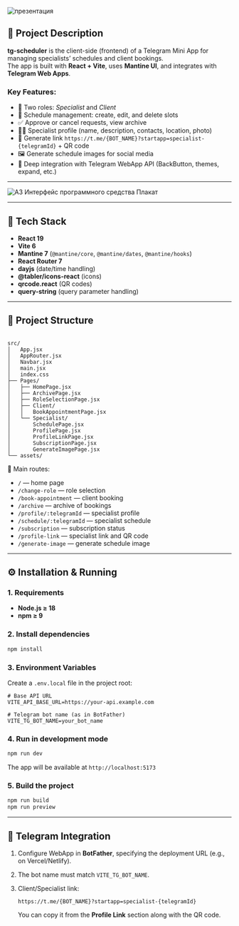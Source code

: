 ![презентация](https://github.com/user-attachments/assets/e05d1001-a1d5-442e-b407-1fdfb913f814)

## 📌 Project Description
**tg-scheduler** is the client-side (frontend) of a Telegram Mini App for managing specialists’ schedules and client bookings.  
The app is built with **React + Vite**, uses **Mantine UI**, and integrates with **Telegram Web Apps**.  

### Key Features:
- 👤 Two roles: *Specialist* and *Client*  
- 📅 Schedule management: create, edit, and delete slots  
- ✅ Approve or cancel requests, view archive  
- 👨‍💻 Specialist profile (name, description, contacts, location, photo)  
- 🔗 Generate link `https://t.me/{BOT_NAME}?startapp=specialist-{telegramId}` + QR code  
- 🖼 Generate schedule images for social media  
- 🤖 Deep integration with Telegram WebApp API (BackButton, themes, expand, etc.)  

---

![А3 Интерфейс программного средства  Плакат](https://github.com/user-attachments/assets/09f4b0ad-ca94-4fa0-8b8d-c9dddd6c2a7b)


---

## 🧰 Tech Stack
- **React 19**  
- **Vite 6**  
- **Mantine 7** (`@mantine/core`, `@mantine/dates`, `@mantine/hooks`)  
- **React Router 7**  
- **dayjs** (date/time handling)  
- **@tabler/icons-react** (icons)  
- **qrcode.react** (QR codes)  
- **query-string** (query parameter handling)  

---

## 📂 Project Structure
```

src/
│   App.jsx
│   AppRouter.jsx
│   Navbar.jsx
│   main.jsx
│   index.css
├── Pages/
│   ├── HomePage.jsx
│   ├── ArchivePage.jsx
│   ├── RoleSelectionPage.jsx
│   ├── Client/
│   │   BookAppointmentPage.jsx
│   └── Specialist/
│       SchedulePage.jsx
│       ProfilePage.jsx
│       ProfileLinkPage.jsx
│       SubscriptionPage.jsx
│       GenerateImagePage.jsx
└── assets/

````

📌 Main routes:  
- `/` — home page  
- `/change-role` — role selection  
- `/book-appointment` — client booking  
- `/archive` — archive of bookings  
- `/profile/:telegramId` — specialist profile  
- `/schedule/:telegramId` — specialist schedule  
- `/subscription` — subscription status  
- `/profile-link` — specialist link and QR code  
- `/generate-image` — generate schedule image  

---

## ⚙️ Installation & Running

### 1. Requirements
- **Node.js ≥ 18**  
- **npm ≥ 9**

### 2. Install dependencies
```bash
npm install
````

### 3. Environment Variables

Create a `.env.local` file in the project root:

```env
# Base API URL
VITE_API_BASE_URL=https://your-api.example.com

# Telegram bot name (as in BotFather)
VITE_TG_BOT_NAME=your_bot_name
```

### 4. Run in development mode

```bash
npm run dev
```

The app will be available at `http://localhost:5173`

### 5. Build the project

```bash
npm run build
npm run preview
```

---

## 🚀 Telegram Integration

1. Configure WebApp in **BotFather**, specifying the deployment URL (e.g., on Vercel/Netlify).
2. The bot name must match `VITE_TG_BOT_NAME`.
3. Client/Specialist link:

   ```
   https://t.me/{BOT_NAME}?startapp=specialist-{telegramId}
   ```

   You can copy it from the **Profile Link** section along with the QR code.

